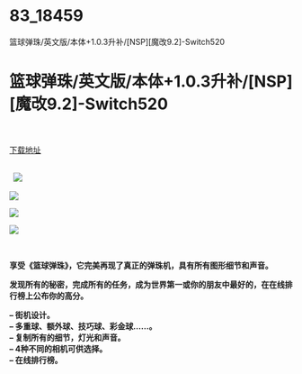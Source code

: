 # 83_18459
篮球弹珠/英文版/本体+1.0.3升补/[NSP][魔改9.2]-Switch520
# 篮球弹珠/英文版/本体+1.0.3升补/[NSP][魔改9.2]-Switch520
 <br/></br>
[下载地址](https://www.switch520.cc/article/18459 "下载地址")
<br/></br>

<p><strong>&nbsp; <img src="https://www.switch520.cc/muke_img/upload_art_editor_20210608-1_99abef0cc148a817479d05c33d4afc0c.jpg"> </strong></p>
<p><strong><img src="https://www.switch520.cc/muke_img/upload_art_editor_20210608-1_cc1ad902e4e3d69061d2cb9c5129ae50.jpg"></strong></p>
<p><strong><img src="https://www.switch520.cc/muke_img/upload_art_editor_20210608-1_a856ce144b48821d84b7541aab4075ad.jpg"></strong></p>
<p><strong><img src="https://www.switch520.cc/muke_img/upload_art_editor_20210608-1_3cb024eae51ec455203e62e682b2cdd0.jpg"></strong></p>
<p><strong>&nbsp;</strong></p>
<p><strong>享受《篮球弹珠》，它完美再现了真正的弹珠机，具有所有图形细节和声音。</strong></p>
<p><strong>发现所有的秘密，完成所有的任务，成为世界第一或你的朋友中最好的，在在线排行榜上公布你的高分。</strong></p>
<p><strong>– 街机设计。</strong><br>
<strong>– 多重球、额外球、技巧球、彩金球……。</strong><br>
<strong>– 复制所有的细节，灯光和声音。</strong><br>
<strong>– 4种不同的相机可供选择。</strong><br>
<strong>– 在线排行榜。</strong></p>
<p>&nbsp;</p>
